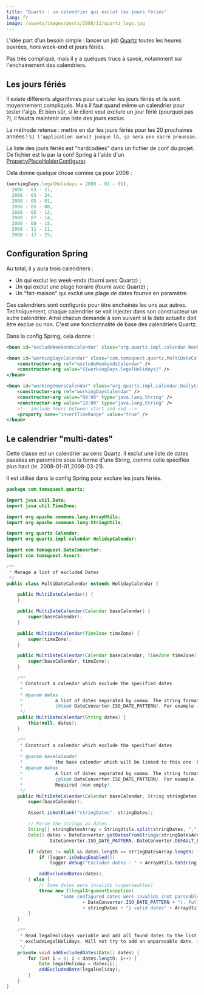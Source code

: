 ```yaml
---
title: "Quartz : un calendrier qui exclut les jours fériés"
lang: fr
image: /assets/images/posts/2008/11/quartz_logo.jpg
---
```


L'idée part d'un besoin simple : lancer un job [Quartz](http://www.opensymphony.com/quartz/) toutes les heures ouvrées, hors week-end et jours fériés.

Pas très compliqué, mais il y a quelques trucs à savoir, notamment sur l'enchainement des calendriers.

## Les jours fériés

Il existe différents algorithmes pour calculer les jours fériés et ils sont moyennement compliqués. Mais il faut quand même un calendrier pour tester l'algo. Et bien sûr, si le client veut exclure un jour férié (pourquoi pas ?), il faudra maintenir une liste des jours exclus.

La méthode retenue : mettre en dur les jours fériés pour les 20 prochaines années ! `Si l'application survit jusque là, ça sera une sacré prouesse.`

La liste des jours fériés est "hardcodées" dans un fichier de conf du projet. Ce fichier est lu par la conf Spring à l'aide d'un [PropertyPlaceHolderConfigurer](http://static.springframework.org/spring/docs/2.0.x/api/org/springframework/beans/factory/config/PropertyPlaceholderConfigurer.html).

Cela donne quelque chose comme ça pour 2008 :

```js
(workingDays.legalHolidays = 2008 - 01 - 01),
  2008 - 03 - 21,
  2008 - 03 - 24,
  2008 - 05 - 01,
  2008 - 05 - 08,
  2008 - 05 - 12,
  2008 - 07 - 14,
  2008 - 08 - 15,
  2008 - 11 - 11,
  2008 - 12 - 25;
```

## Configuration Spring

Au total, il y aura trois calendriers :

- Un qui exclut les week-ends (fourni avec Quartz) ;
- Un qui exclut une plage horaire (fourni avec Quartz) ;
- Un "fait-maison" qui exclut une plage de dates fournie en paramètre.

Ces calendriers sont configurés pour être enchainés les uns aux autres. Techniquement, chaque calendrier se voit injecter dans son constructeur un autre calendrier. Ainsi chacun demande à son suivant si la date actuelle doit être exclue ou non. C'est une fonctionnalité de base des calendriers Quartz.

Dans la config Spring, cela donne :

```xml
<bean id="excludeWeekendsCalendar" class="org.quartz.impl.calendar.WeeklyCalendar" />

<bean id="workingDaysCalendar" class="com.tomsquest.quartz.MultiDateCalendar">
    <constructor-arg ref="excludeWeekendsCalendar" />
    <constructor-arg value="${workingDays.legalHolidays}" />
</bean>

<bean id="workingHoursCalendar" class="org.quartz.impl.calendar.DailyCalendar">
    <constructor-arg ref="workingDaysCalendar" />
    <constructor-arg value="09:00" type="java.lang.String" />
    <constructor-arg value="18:00" type="java.lang.String" />
    <!-- include hours between start and end -->
    <property name="invertTimeRange" value="true" />
</bean>
```

## Le calendrier "multi-dates"

Cette classe est un calendrier au sens Quartz. Il exclut une liste de dates passées en paramètre sous la forme d'une String, comme celle spécifiée plus haut (ie. 2008-01-01,2008-03-21).

Il est utilisé dans la config Spring pour exclure les jours fériés.

```java
package com.tomsquest.quartz;

import java.util.Date;
import java.util.TimeZone;

import org.apache.commons.lang.ArrayUtils;
import org.apache.commons.lang.StringUtils;

import org.quartz.Calendar;
import org.quartz.impl.calendar.HolidayCalendar;

import com.tomsquest.DateConverter;
import com.tomsquest.Assert;

/**
 * Manage a list of excluded Dates
 */
public class MultiDateCalendar extends HolidayCalendar {

    public MultiDateCalendar() {
    }

    public MultiDateCalendar(Calendar baseCalendar) {
        super(baseCalendar);
    }

    public MultiDateCalendar(TimeZone timeZone) {
        super(timeZone);
    }

    public MultiDateCalendar(Calendar baseCalendar, TimeZone timeZone) {
        super(baseCalendar, timeZone);
    }

    /**
     * Construct a calendar which exclude the specified dates
     *
     * @param dates
     *            a list of dates separated by comma. The string format should be
     *            {@link DateConverter.ISO_DATE_PATTERN}. For example : 2008-31-01,2009-31-01
     */
    public MultiDateCalendar(String dates) {
        this(null, dates);
    }

    /**
     * Construct a calendar which exclude the specified dates
     *
     * @param baseCalendar
     *            the base calendar which will be linked to this one. Can be null
     * @param dates
     *            A list of dates separated by comma. The string format should be
     *            {@link DateConverter.ISO_DATE_PATTERN}. For example : 2008-31-01,2009-31-01.
     *            Required (non empty).
     */
    public MultiDateCalendar(Calendar baseCalendar, String stringDates) {
        super(baseCalendar);

        Assert.isNotBlank("stringDates", stringDates);

        // Parse the strings as dates
        String[] stringDatesArray = StringUtils.split(stringDates, ",");
        Date[] dates = DateConverter.getDatesFromStrings(stringDatesArray,
                DateConverter.ISO_DATE_PATTERN, DateConverter.DEFAULT_LOCALE);

        if (dates != null && dates.length == stringDatesArray.length) {
            if (logger.isDebugEnabled())
                logger.debug("Excluded dates : " + ArrayUtils.toString(dates));

            addExcludedDates(dates);
        } else {
            // Some dates were invalids (unparseables)
            throw new IllegalArgumentException(
                    "Some configured dates were invalids (not parseable as "
                            + DateConverter.ISO_DATE_PATTERN + "). Full list of configured dates{"
                            + stringDates + "} valid dates" + ArrayUtils.toString(dates));
        }
    }

    /**
     * Read legalHolidays variable and add all found dates to the list of excluded dates in
     * excludeLegalHolidays. Will not try to add an unparseable date, instead skip it.
     */
    private void addExcludedDates(Date[] dates) {
        for (int i = 0; i < dates.length; i++) {
            Date legalHoliday = dates[i];
            addExcludedDate(legalHoliday);
        }
    }
}
```
